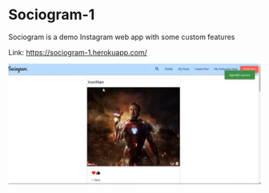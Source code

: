 # Sociogram-1
Sociogram is a demo Instagram web app with some custom features 

Link: https://sociogram-1.herokuapp.com/

![Sociogram Home Page](https://github.com/GraniteMask/sociogram-1/blob/master/sociogram.png?raw=true)
